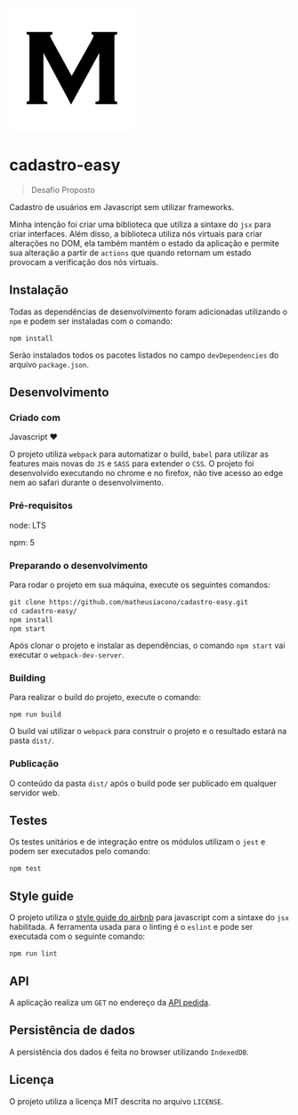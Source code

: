 ![Logo of the project](./logo.png)

# cadastro-easy

> Desafio Proposto

Cadastro de usuários em Javascript sem utilizar frameworks.

Minha intenção foi criar uma biblioteca que utiliza a sintaxe do `jsx` para criar interfaces. Além disso, a biblioteca utiliza nós virtuais para criar alterações no DOM, ela também mantém o estado da aplicação e permite sua alteração a partir de `actions` que quando retornam um estado provocam a verificação dos nós virtuais.

## Instalação

Todas as dependências de desenvolvimento foram adicionadas utilizando o `npm` e podem ser instaladas com o comando:

```shell
npm install
```

Serão instalados todos os pacotes listados no campo `devDependencies` do arquivo `package.json`.

## Desenvolvimento

### Criado com

Javascript :heart:

O projeto utiliza `webpack` para automatizar o build, `babel` para utilizar as features mais novas do `JS` e `SASS` para extender o `CSS`. O projeto foi desenvolvido executando no chrome e no firefox, não tive acesso ao edge nem ao safari durante o desenvolvimento.

### Pré-requisitos

node: LTS

npm: 5

### Preparando o desenvolvimento

Para rodar o projeto em sua máquina, execute os seguintes comandos:

```shell
git clone https://github.com/matheusiacono/cadastro-easy.git
cd cadastro-easy/
npm install
npm start
```

Após clonar o projeto e instalar as dependências, o comando `npm start` vai executar o `webpack-dev-server`.

### Building

Para realizar o build do projeto, execute o comando:

```shell
npm run build
```

O build vai utilizar o `webpack` para construir o projeto e o resultado estará na pasta `dist/`.

### Publicação

O conteúdo da pasta `dist/` após o build pode ser publicado em qualquer servidor web.

## Testes

Os testes unitários e de integração entre os módulos utilizam o `jest` e podem ser executados pelo comando:

```shell
npm test
```

## Style guide

O projeto utiliza o [style guide do airbnb](https://github.com/airbnb/javascript) para javascript com a sintaxe do `jsx` habilitada. A ferramenta usada para o linting é o `eslint` e pode ser executada com o seguinte comando:

```shell
npm run lint
```

## API

A aplicação realiza um `GET` no endereço da [API pedida](https://private-21e8de-rafaellucio.apiary-mock.com/users).

## Persistência de dados

A persistência dos dados é feita no browser utilizando `IndexedDB`.

## Licença

O projeto utiliza a licença MIT descrita no arquivo `LICENSE`.
